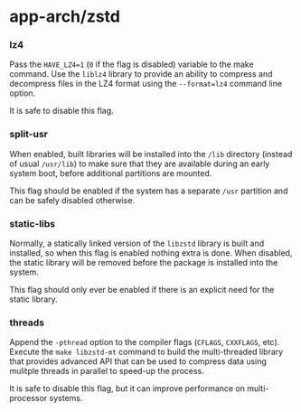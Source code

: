 # app-arch/zstd

### lz4
Pass the `HAVE_LZ4=1` (`0` if the flag is disabled) variable to the make command. Use the `liblz4` library to provide an ability to compress and decompress files in the LZ4 format using the `--format=lz4` command line option.

It is safe to disable this flag.

### split-usr
When enabled, built libraries will be installed into the `/lib` directory (instead of usual `/usr/lib`) to make sure that they are available during an early system boot, before additional partitions are mounted.

This flag should be enabled if the system has a separate `/usr` partition and can be safely disabled otherwise.

### static-libs
Normally, a statically linked version of the `libzstd` library is built and installed, so when this flag is enabled nothing extra is done. When disabled, the static library will be removed before the package is installed into the system.

This flag should only ever be enabled if there is an explicit need for the static library.

### threads
Append the `-pthread` option to the compiler flags (`CFLAGS`, `CXXFLAGS`, etc). Execute the `make libzstd-mt` command to build the multi-threaded library that provides advanced API that can be used to compress data using mulitple threads in parallel to speed-up the process.

It is safe to disable this flag, but it can improve performance on multi-processor systems.
